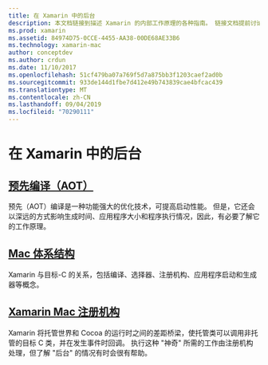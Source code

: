 ```yaml
---
title: 在 Xamarin 中的后台
description: 本文档链接到描述 Xamarin 的内部工作原理的各种指南。 链接文档提前讨论了时间编译、Xamarin 体系结构和 Xamarin 的注册器。
ms.prod: xamarin
ms.assetid: 84974D75-0CCE-4455-AA38-00DE68AE33B6
ms.technology: xamarin-mac
author: conceptdev
ms.author: crdun
ms.date: 11/10/2017
ms.openlocfilehash: 51cf479ba07a769f5d7a875bb3f1203caef2ad0b
ms.sourcegitcommit: 933de144d1fbe7d412e49b743839cae4bfcac439
ms.translationtype: MT
ms.contentlocale: zh-CN
ms.lasthandoff: 09/04/2019
ms.locfileid: "70290111"
---
```

# <a name="under-the-hood-in-xamarinmac"></a>在 Xamarin 中的后台

## <a name="ahead-of-time-compilation-aotaotmd"></a>[预先编译（AOT）](aot.md)

预先（AOT）编译是一种功能强大的优化技术，可提高启动性能。 但是，它还会以深远的方式影响生成时间、应用程序大小和程序执行情况，因此，有必要了解它的工作原理。

## <a name="mac-architecturearchitecturemd"></a>[Mac 体系结构](architecture.md)

Xamarin 与目标-C 的关系，包括编译、选择器、注册机构、应用程序启动和生成器等概念。

## <a name="xamarinmac-registrarregistrarmd"></a>[Xamarin Mac 注册机构](registrar.md)

Xamarin 将托管世界和 Cocoa 的运行时之间的差距桥梁，使托管类可以调用非托管的目标 C 类，并在发生事件时回调。 执行这种 "神奇" 所需的工作由注册机构处理，但了解 "后台" 的情况有时会很有帮助。
